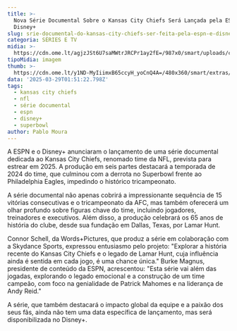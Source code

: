 ```yaml
---
title: >-
  Nova Série Documental Sobre o Kansas City Chiefs Será Lançada pela ESPN e
  Disney+
slug: srie-documental-do-kansas-city-chiefs-ser-feita-pela-espn-e-disney
categoria: SÉRIES E TV
midia: >-
  https://cdn.ome.lt/agjzJSt6U7saMWtrJRCPr1ay2fE=/987x0/smart/uploads/conteudo/fotos/Design_sem_nome_-_2025-03-28T215758.430.png
tipoMidia: imagem
thumb: >-
  https://cdn.ome.lt/y1ND-MyIiimxB65ccyH_yoCnQ4A=/480x360/smart/extras/conteudos/Design_sem_nome_-_2025-03-28T215758.430.png
data: '2025-03-29T01:51:22.798Z'
tags:
  - kansas city chiefs
  - nfl
  - série documental
  - espn
  - disney+
  - superbowl
author: Pablo Moura
---
```


A ESPN e o Disney+ anunciaram o lançamento de uma série documental dedicada ao Kansas City Chiefs, renomado time da NFL, prevista para estrear em 2025. A produção em seis partes destacará a temporada de 2024 do time, que culminou com a derrota no Superbowl frente ao Philadelphia Eagles, impedindo o histórico tricampeonato.

A série documental não apenas cobrirá a impressionante sequência de 15 vitórias consecutivas e o tricampeonato da AFC, mas também oferecerá um olhar profundo sobre figuras chave do time, incluindo jogadores, treinadores e executivos. Além disso, a produção celebrará os 65 anos de história do clube, desde sua fundação em Dallas, Texas, por Lamar Hunt.

Connor Schell, da Words+Pictures, que produz a série em colaboração com a Skydance Sports, expressou entusiasmo pelo projeto: "Explorar a história recente do Kansas City Chiefs e o legado de Lamar Hunt, cuja influência ainda é sentida em cada jogo, é uma chance única." Burke Magnus, presidente de conteúdo da ESPN, acrescentou: "Esta série vai além das jogadas, explorando o legado emocional e a construção de um time campeão, com foco na genialidade de Patrick Mahomes e na liderança de Andy Reid."

A série, que também destacará o impacto global da equipe e a paixão dos seus fãs, ainda não tem uma data específica de lançamento, mas será disponibilizada no Disney+.
